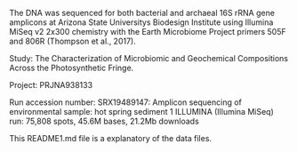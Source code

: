 The DNA was sequenced for both bacterial and archaeal 16S rRNA gene 
amplicons at Arizona State Universitys Biodesign Institute using Illumina 
MiSeq v2 2x300 chemistry with the Earth Microbiome Project primers 505F 
and 806R (Thompson et al., 2017).

Study: The Characterization of Microbiomic and Geochemical Compositions 
Across the Photosynthetic Fringe.

Project: PRJNA938133


Run accession number: SRX19489147: Amplicon sequencing of environmental 
sample: hot spring sediment
1 ILLUMINA (Illumina MiSeq) run: 75,808 spots, 45.6M bases, 21.2Mb 
downloads
 

This README1.md 
file is a 
explanatory of the data files.
